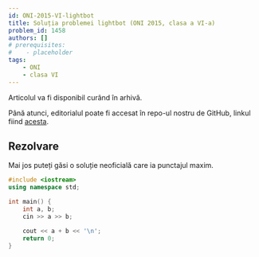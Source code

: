 ```yaml
---
id: ONI-2015-VI-lightbot
title: Soluția problemei lightbot (ONI 2015, clasa a VI-a)
problem_id: 1458
authors: []
# prerequisites:
#    - placeholder
tags:
    - ONI
    - clasa VI
---
```

Articolul va fi disponibil curând în arhivă.

Până atunci, editorialul poate fi accesat în repo-ul nostru de GitHub, linkul fiind [acesta](https://github.com/roalgo-discord/Romanian-Olympiad-Solutions/blob/main/ONI%20(national%20olympiad)/2015/06/lightbot.pdf).

## Rezolvare

Mai jos puteți găsi o soluție neoficială care ia punctajul maxim.

```cpp
#include <iostream>
using namespace std;

int main() {
    int a, b;
    cin >> a >> b;

    cout << a + b << '\n';
    return 0;
}
```
